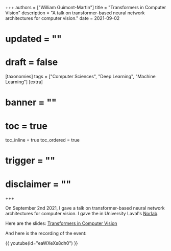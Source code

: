 +++
authors = ["William Guimont-Martin"]
title = "Transformers in Computer Vision"
description = "A talk on transformer-based neural network architectures for computer vision."
date = 2021-09-02
# updated = ""
# draft = false
[taxonomies]
tags = ["Computer Sciences", "Deep Learning", "Machine Learning"]
[extra]
# banner = ""
# toc = true
toc_inline = true
toc_ordered = true
# trigger = ""
# disclaimer = ""
+++

On September 2nd 2021, I gave a talk on transformer-based neural network architectures for computer vision. I gave the in University Laval's <a class="external" href="https://norlab.ulaval.ca/" target="_blank">Norlab</a>.

Here are the slides: <a href="TransformersInComputerVision.pdf" target="_blank">Transformers in Computer Vision</a>

And here is the recording of the event:

{{ youtube(id="eaWXeXs8dh0") }}
